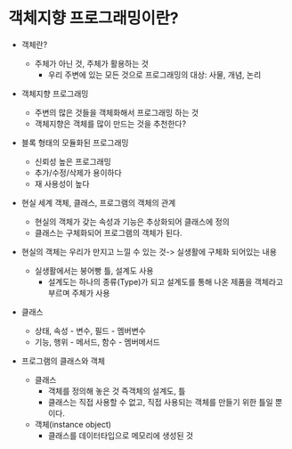 # 객체지향 프로그래밍이란?

- 객체란?
  - 주체가 아닌 것, 주체가 활용하는 것
    - 우리 주변에 있는 모든 것으로 프로그래밍의 대상: 사물, 개념, 논리
- 객체지향 프로그래밍
  - 주변의 많은 것들을 객체화해서 프로그래밍 하는 것
  - 객체지향은 객체를 많이 만드는 것을 추천한다?



- 블록 형태의 모듈화된 프로그래밍
  - 신뢰성 높은 프로그래밍
  - 추가/수정/삭제가 용이하다
  - 재 사용성이 높다



- 현실 세계 객체, 클래스, 프로그램의 객체의 관계
  - 현실의 객체가 갖는 속성과 기능은 추상화되어 클래스에 정의
  - 클래스는 구체화되어 프로그램의 객체가 된다.



- 현실의 객체는 우리가 만지고 느낄 수 있는 것-> 실생활에 구체화 되어있는 내용
  - 실생활에서는 붕어빵 틀, 설계도 사용
    - 설계도는 하나의 종류(Type)가 되고 설계도를 통해 나온 제품을 객체라고 부르며 주체가 사용



- 클래스
  - 상태, 속성 - 변수, 필드 - 멤버변수
  - 기능, 행위 - 메서드, 함수 - 멤버메서드



- 프로그램의 클래스와 객체
  - 클래스
    - 객체를 정의해 놓은 것 즉객체의 설계도, 틀
    - 클래스는 직접 사용할 수 없고, 직접 사용되는 객체를 만들기 위한 틀일 뿐이다.
  - 객체(instance object)
    - 클래스를 데이터타입으로 메모리에 생성된 것









